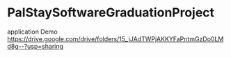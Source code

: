 # PalStaySoftwareGraduationProject

application Demo https://drive.google.com/drive/folders/15_jJAdTWPjAKKYFaPntmGzDo0LMd8g--?usp=sharing
